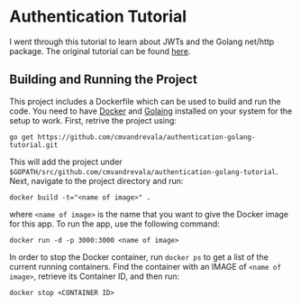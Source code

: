 # Authentication Tutorial

I went through this tutorial to learn about JWTs and the Golang net/http package. The original tutorial can be found [here](https://auth0.com/blog/authentication-in-golang/).

## Building and Running the Project

This project includes a Dockerfile which can be used to build and run the code. You need to have [Docker](https://www.docker.com/) and [Golaing](https://golang.org/) installed on your system for the setup to work. First, retrive the project using:

```
go get https://github.com/cmvandrevala/authentication-golang-tutorial.git
```

This will add the project under ```$GOPATH/src/github.com/cmvandrevala/authentication-golang-tutorial```. Next, navigate to the project directory and run:

```
docker build -t="<name of image>" .
```

where ```<name of image>``` is the name that you want to give the Docker image for this app. To run the app, use the following command:

```
docker run -d -p 3000:3000 <name of image>
```

In order to stop the Docker container, run ```docker ps``` to get a list of the current running containers. Find the container with an IMAGE of ```<name of image>```, retrieve its Container ID, and then run:

```
docker stop <CONTAINER ID>
```

